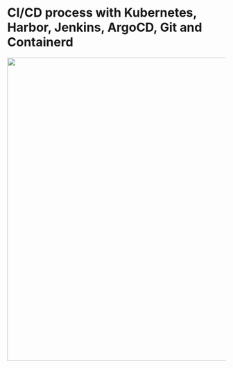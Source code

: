 # CI/CD process with Kubernetes, Harbor, Jenkins, ArgoCD, Git and Containerd


<img src="[https://github.com/Josemyr1993/CI_CD_Openshift_ArgoDC/blob/main/Animation.gif](https://github.com/Josemyr1993/jenkins_argo_cd_harbor_docker_kubernetes/blob/main/CI_CD.gif)" heigh="500" width="700">
